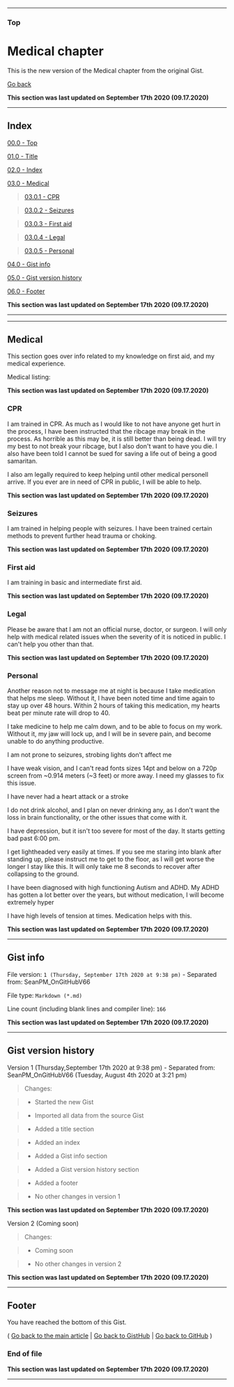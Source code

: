
***

### Top

# Medical chapter

This is the new version of the Medical chapter from the original Gist.

[Go back](https://gist.github.com/seanpm2001/7e40a0e13c066a57577d8200b1afc6a3#Medical)

**This section was last updated on September 17th 2020 (09.17.2020)**

***

## Index

[00.0 - Top](#Top)

[01.0 - Title](#Medical-chapter)

[02.0 - Index](#Index)

[03.0 - Medical](#Medical)

> [03.0.1 - CPR](#CPR)

> [03.0.2 - Seizures](#Seizures)

> [03.0.3 - First aid](#FIrst-aid)

> [03.0.4 - Legal](#Legal)

> [03.0.5 - Personal](#Personal)

[04.0 - Gist info](#Gist-info)

[05.0 - Gist version history](#Gist-version-history)

[06.0 - Footer](#Footer)

**This section was last updated on September 17th 2020 (09.17.2020)**

***
***

## Medical

This section goes over info related to my knowledge on first aid, and my medical experience.

Medical listing:

**This section was last updated on September 17th 2020 (09.17.2020)**

### CPR

I am trained in CPR. As much as I would like to not have anyone get hurt in the process, I have been instructed that the ribcage may break in the process. As horrible as this may be, it is still better than being dead. I will try my best to not break your ribcage, but I also don't want to have you die. I also have been told I cannot be sued for saving a life out of being a good samaritan.

I also am legally required to keep helping until other medical personell arrive. If you ever are in need of CPR in public, I will be able to help.

**This section was last updated on September 17th 2020 (09.17.2020)**

### Seizures

I am trained in helping people with seizures. I have been trained certain methods to prevent further head trauma or choking.

**This section was last updated on September 17th 2020 (09.17.2020)**

### First aid

I am training in basic and intermediate first aid.

**This section was last updated on September 17th 2020 (09.17.2020)**

### Legal

Please be aware that I am not an official nurse, doctor, or surgeon. I will only help with medical related issues when the severity of it is noticed in public. I can't help you other than that.

**This section was last updated on September 17th 2020 (09.17.2020)**

### Personal

Another reason not to message me at night is because I take medication that helps me sleep. Without it, I have been noted time and time again to stay up over 48 hours. Within 2 hours of taking this medication, my hearts beat per minute rate will drop to 40.

I take medicine to help me calm down, and to be able to focus on my work. Without it, my jaw will lock up, and I will be in severe pain, and become unable to do anything productive.

I am not prone to seizures, strobing lights don't affect me

I have weak vision, and I can't read fonts sizes 14pt and below on a 720p screen from ~0.914 meters (~3 feet) or more away. I need my glasses to fix this issue.

I have never had a heart attack or a stroke

I do not drink alcohol, and I plan on never drinking any, as I don't want the loss in brain functionality, or the other issues that come with it.

I have depression, but it isn't too severe for most of the day. It starts getting bad past 6:00 pm.

I get lightheaded very easily at times. If you see me staring into blank after standing up, please instruct me to get to the floor, as I will get worse the longer I stay like this. It will only take me 8 seconds to recover after collapsing to the ground.

I have been diagnosed with high functioning Autism and ADHD. My ADHD has gotten a lot better over the years, but without medication, I will become extremely hyper

I have high levels of tension at times. Medication helps with this.

**This section was last updated on September 17th 2020 (09.17.2020)**

***

## Gist info

File version: `1 (Thursday, September 17th 2020 at 9:38 pm)` - Separated from: SeanPM_OnGitHubV66

File type: `Markdown (*.md)`

Line count (including blank lines and compiler line): `166`

**This section was last updated on September 17th 2020 (09.17.2020)**

***

## Gist version history

Version 1 (Thursday,September 17th 2020 at 9:38 pm) - Separated from: SeanPM_OnGitHubV66 (Tuesday, August 4th 2020 at 3:21 pm)

> Changes:

> * Started the new Gist

> * Imported all data from the source Gist

> * Added a title section

> * Added an index

> * Added a Gist info section

> * Added a Gist version history section

> * Added a footer

> * No other changes in version 1

**This section was last updated on September 17th 2020 (09.17.2020)**

Version 2 (Coming soon)

> Changes:

> * Coming soon

> * No other changes in version 2

**This section was last updated on September 17th 2020 (09.17.2020)**

***

## Footer

You have reached the bottom of this Gist.

( [Go back to the main article](https://gist.github.com/seanpm2001/7e40a0e13c066a57577d8200b1afc6a3#Medical) | [Go back to GistHub](https://gist.github.com/) | [Go back to GitHub](https://github.com/) )

### End of file

**This section was last updated on September 17th 2020 (09.17.2020)**

***
